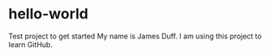 # hello-world
Test project to get started
My name is James Duff. I am using this project to learn GitHub.
